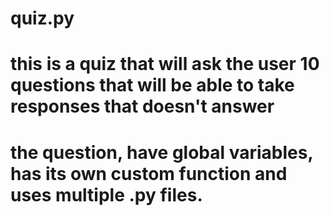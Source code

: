 # quiz.py
# this is a quiz that will ask the user 10 questions that will be able to take responses that doesn't answer
#  the question, have global variables, has its own custom function and uses multiple .py files.